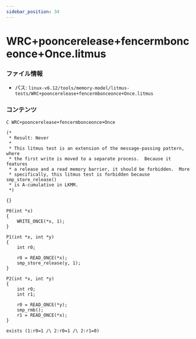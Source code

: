 ```yaml
---
sidebar_position: 34
---
```

# WRC+pooncerelease+fencermbonceonce+Once.litmus

### ファイル情報

- パス: `linux-v6.12/tools/memory-model/litmus-tests/WRC+pooncerelease+fencermbonceonce+Once.litmus`

### コンテンツ

```litmus
C WRC+pooncerelease+fencermbonceonce+Once

(*
 * Result: Never
 *
 * This litmus test is an extension of the message-passing pattern, where
 * the first write is moved to a separate process.  Because it features
 * a release and a read memory barrier, it should be forbidden.  More
 * specifically, this litmus test is forbidden because smp_store_release()
 * is A-cumulative in LKMM.
 *)

{}

P0(int *x)
{
	WRITE_ONCE(*x, 1);
}

P1(int *x, int *y)
{
	int r0;

	r0 = READ_ONCE(*x);
	smp_store_release(y, 1);
}

P2(int *x, int *y)
{
	int r0;
	int r1;

	r0 = READ_ONCE(*y);
	smp_rmb();
	r1 = READ_ONCE(*x);
}

exists (1:r0=1 /\ 2:r0=1 /\ 2:r1=0)

```
